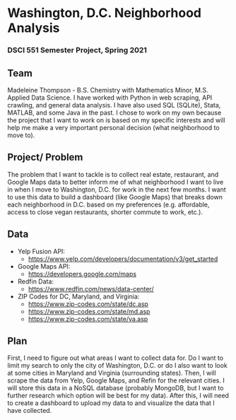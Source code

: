 # Washington, D.C. Neighborhood Analysis
### DSCI 551 Semester Project, Spring 2021

## Team

Madeleine Thompson - B.S. Chemistry with Mathematics Minor, M.S. Applied Data Science. I have worked with Python in web scraping, API crawling, and general data analysis. I have also used SQL (SQLite), Stata, MATLAB, and some Java in the past. I chose to work on my own because the project that I want to work on is based on my specific interests and will help me make a very important personal decision (what neighborhood to move to).

## Project/ Problem

The problem that I want to tackle is to collect real estate, restaurant, and Google Maps data to better inform me of what neighborhood I want to live in when I move to Washington, D.C. for work in the next few months. I want to use this data to build a dashboard (like Google Maps) that breaks down each neighborhood in D.C. based on my preferences (e.g. affordable, access to close vegan restaurants, shorter commute to work, etc.).

## Data
* Yelp Fusion API: 
  * https://www.yelp.com/developers/documentation/v3/get_started
* Google Maps API:
  * https://developers.google.com/maps
* Redfin Data:
  * https://www.redfin.com/news/data-center/ 
* ZIP Codes for DC, Maryland, and Virginia: 
  * https://www.zip-codes.com/state/dc.asp
  * https://www.zip-codes.com/state/md.asp
  * https://www.zip-codes.com/state/va.asp

## Plan

First, I need to figure out what areas I want to collect data for. Do I want to limit my search to only the city of Washington, D.C. or do I also want to look at some cities in Maryland and Virginia (surrounding states). Then, I will scrape the data from Yelp, Google Maps, and Refin for the relevant cities. I will store this data in a NoSQL database (probably MongoDB, but I want to further research which option will be best for my data). After this, I will need to create a dashboard to upload my data to and visualize the data that I have collected.
